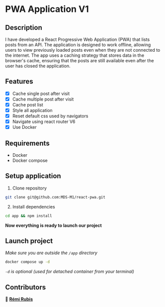 # PWA Application V1

## Description

I have developed a React Progressive Web Application (PWA) that lists posts from an API. The application is designed to work offline, allowing users to view previously loaded posts even when they are not connected to the internet. The app uses a caching strategy that stores data in the browser's cache, ensuring that the posts are still available even after the user has closed the application.

## Features

- [x] Cache single post after visit
- [x] Cache multiple post after visit
- [x] Cache post list
- [x] Style all application
- [x] Reset default css used by navigators
- [x] Navigate using react router V6
- [x] Use Docker

## Requirements

- Docker
- Docker compose

## Setup application

1. Clone repository

```sh
git clone git@github.com:MDS-M1/react-pwa.git
```

2. Install dependencies

```sh
cd app && npm install
```

**Now everything is ready to launch our project**

## Launch project

*Make sure you are outside the `/app` directory*

```sh
docker compose up -d
```
*`-d` is optional (used for detached container from your terminal)*

## Contributors

👤 **[Rémi Rubis](https://github.com/remirubis)**
